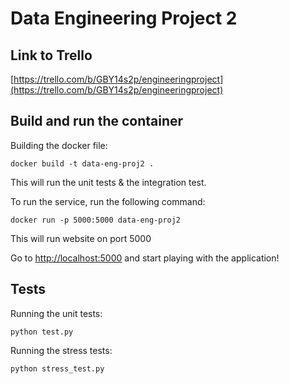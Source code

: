 # Data Engineering Project 2## Link to Trello[https://trello.com/b/GBY14s2p/engineeringproject](https://trello.com/b/GBY14s2p/engineeringproject)## Build and run the containerBuilding the docker file:```docker build -t data-eng-proj2 .	```This will run the unit tests & the integration test.To run the service, run the following command:  ```docker run -p 5000:5000 data-eng-proj2```This will run website on port 5000Go to [http://localhost:5000](http://localhost:5000) and start playing with the application!## TestsRunning the unit tests:```python test.py```Running the stress tests:```python stress_test.py```